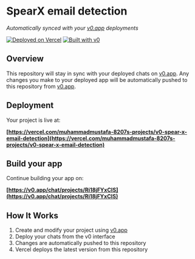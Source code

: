 # SpearX email detection

*Automatically synced with your [v0.app](https://v0.app) deployments*

[![Deployed on Vercel](https://img.shields.io/badge/Deployed%20on-Vercel-black?style=for-the-badge&logo=vercel)](https://vercel.com/muhammadmustafa-8207s-projects/v0-spear-x-email-detection)
[![Built with v0](https://img.shields.io/badge/Built%20with-v0.app-black?style=for-the-badge)](https://v0.app/chat/projects/Ri18jFYxCIS)

## Overview

This repository will stay in sync with your deployed chats on [v0.app](https://v0.app).
Any changes you make to your deployed app will be automatically pushed to this repository from [v0.app](https://v0.app).

## Deployment

Your project is live at:

**[https://vercel.com/muhammadmustafa-8207s-projects/v0-spear-x-email-detection](https://vercel.com/muhammadmustafa-8207s-projects/v0-spear-x-email-detection)**

## Build your app

Continue building your app on:

**[https://v0.app/chat/projects/Ri18jFYxCIS](https://v0.app/chat/projects/Ri18jFYxCIS)**

## How It Works

1. Create and modify your project using [v0.app](https://v0.app)
2. Deploy your chats from the v0 interface
3. Changes are automatically pushed to this repository
4. Vercel deploys the latest version from this repository